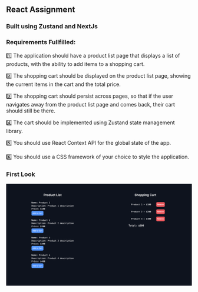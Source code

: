 ## React Assignment
### Built using Zustand and NextJs

### Requirements Fullfilled:

1️⃣ The application should have a product list page that displays a list of products, with the ability to add items to a shopping cart.

2️⃣ The shopping cart should be displayed on the product list page, showing the current items in the cart and the total price.

3️⃣ The shopping cart should persist across pages, so that if the user navigates away from the product list page and comes back, their cart should still be there.

4️⃣ The cart should be implemented using Zustand state management library.

5️⃣ You should use React Context API for the global state of the app.

6️⃣ You should use a CSS framework of your choice to style the application.

### First Look

![screenshot](./public/firstlook.png)
